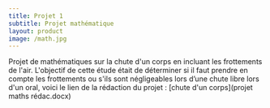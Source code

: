 ```yaml
---
title: Projet 1
subtitle: Projet mathématique
layout: product
image: /math.jpg
---
```



Projet de mathématiques sur la chute d'un corps en incluant les frottements de l'air.
L'objectif de cette étude était de déterminer si il faut prendre en compte les frottements ou s'ils sont négligeables lors d’une chute libre lors d'un oral, voici le lien de la rédaction du projet : [chute d'un corps](projet maths rédac.docx)
